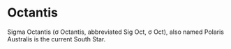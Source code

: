 # Octantis
Sigma Octantis (σ Octantis, abbreviated Sig Oct, σ Oct), also named Polaris Australis is the current South Star.
